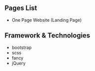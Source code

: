 ## Pages List
- One Page Website (Landing Page)

## Framework & Technologies
- bootstrap
- scss
- fancy
- jQuery


